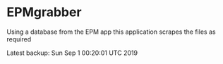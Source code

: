 # EPMgrabber
Using a database from the EPM app this application scrapes the files as required


Latest backup: Sun Sep 1 00:20:01 UTC 2019
